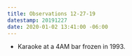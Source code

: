 ```yaml
---
title: Observations 12-27-19
datestamp: 20191227
date: 2020-01-02 13:41:00 -06:00
---
```


- Karaoke at a 4AM bar frozen in 1993.
